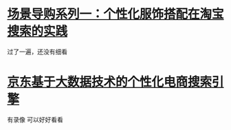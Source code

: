 # [场景导购系列一：个性化服饰搭配在淘宝搜索的实践](https://yq.aliyun.com/articles/431602?spm=a2c4e.11153959.0.0.48ed6aa6WEsQwT)

过了一遍，还没有细看



# [京东基于大数据技术的个性化电商搜索引擎](http://www.infoq.com/cn/presentations/jingdong-personalized-search-engine-based-on-big-data-technology)
有录像 可以好好看看

